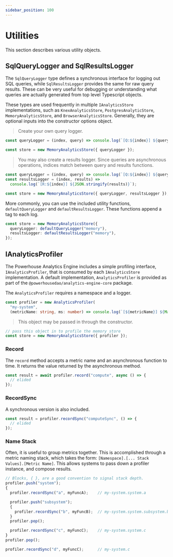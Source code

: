 ```yaml
---
sidebar_position: 100
---
```


# Utilities

This section describes various utility objects.

## SqlQueryLogger and SqlResultsLogger

The `SqlQueryLogger` type defines a synchronous interface for logging out SQL queries, while `SqlResultsLogger` provides the same for raw query results. These can be very useful for debugging or understanding what queries are actually generated from top level Typescript objects.

These types are used frequently in multiple `IAnalyticsStore` implementations, such as `KnexAnalyticsStore`, `PostgresAnalyticStore`, `MemoryAnalyticsStore`, and `BrowserAnalyticsStore`. Generally, they are optional inputs into the constructor options object.

> Create your own query logger.

```typescript
const queryLogger = (index, query) => console.log(`[Q:${index}] ${query}`);

const store = new MemoryAnalyticsStore({ queryLogger });
```

> You may also create a results logger. Since queries are asynchronous operations, indices match between query and results functions.

```typescript
const queryLogger = (index, query) => console.log(`[Q:${index}] ${query}`);
const resultsLogger = (index, results) =>
  console.log(`[R:${index}] ${JSON.stringify(results)}`);

const store = new MemoryAnalyticsStore({ queryLogger, resultsLogger });
```

More commonly, you can use the included utility functions, `defaultQueryLogger` and `defaultResultsLogger`. These functions append a tag to each log.

```typescript
const store = new MemoryAnalyticsStore({
  queryLogger: defaultQueryLogger("memory"),
  resultsLogger: defaultResultsLogger("memory"),
});
```

## IAnalyticsProfiler

The Powerhouse Analytics Engine includes a simple profiling interface, `IAnalyticsProfiler`, that is consumed by each `IAnalyticsStore` implementation. A default implementation, `AnalyticsProfiler` is provided as part of the `@powerhousedao/analytics-engine-core` package.

The `AnalyticsProfiler` requires a namespace and a logger.

```typescript
const profiler = new AnalyticsProfiler(
  "my-system",
  (metricName: string, ms: number) => console.log(`[${metricName}] ${Math.floor(ms)} ms`));
```

> This object may be passed in through the constructor.

```typescript
// pass this object in to profile the memory store
const store = new MemoryAnalyticsStore({ profiler });
```

### Record

The `record` method accepts a metric name and an asynchronous function to time. It returns the value returned by the asynchronous method.

```typescript
const result = await profiler.record("compute", async () => {
  // elided
});
```

### RecordSync

A synchronous version is also included.

```typescript
const result = profiler.recordSync("computeSync", () => {
  // elided
});
```

### Name Stack

Often, it is useful to group metrics together. This is accomplished through a metric naming stack, which takes the form: `[Namespace].[... Stack Values].[Metric Name]`. This allows systems to pass down a profiler instance, and compose results.

```typescript
// Blocks, { }, are a good convention to signal stack depth.
profiler.push("system");
{
  profiler.recordSync("a", myFuncA);    // my-system.system.a

  profiler.push("subsystem");
  {
    profiler.recordSync("b", myFuncB);  // my-system.system.subsystem.b
  }
  profiler.pop();

  profiler.recordSync("c", myFuncC);    // my-system.system.c
}
profiler.pop();

profiler.recordSync("d", myFuncC);      // my-system.c
```
